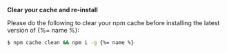 **Clear your cache and re-install**

Please do the following to clear your npm cache before installing the latest version of {%= name %}:

```bash
$ npm cache clean && npm i -g {%= name %}
```